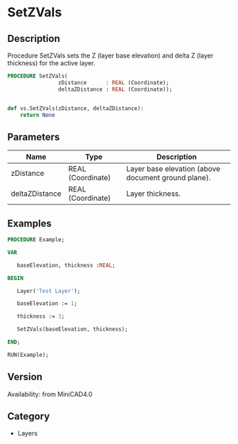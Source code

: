 # SetZVals

## Description
Procedure SetZVals sets the Z (layer base elevation) and delta Z (layer thickness) for the active layer. 

```pascal
PROCEDURE SetZVals(
				zDistance      : REAL (Coordinate);
				deltaZDistance : REAL (Coordinate));
```

```python

def vs.SetZVals(zDistance, deltaZDistance):
    return None
```

## Parameters
|Name|Type|Description|
|---|---|---|
|zDistance|REAL (Coordinate)|Layer base elevation (above document ground plane).|
|deltaZDistance|REAL (Coordinate)|Layer thickness.|

## Examples
```pascal
PROCEDURE Example;

VAR

   baseElevation, thickness :REAL;

BEGIN

   Layer('Test Layer');

   baseElevation := 1;

   thickness := 3;

   SetZVals(baseElevation, thickness);

END;

RUN(Example);
```

## Version
Availability: from MiniCAD4.0
## Category
* Layers

